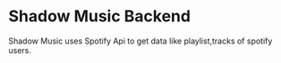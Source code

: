 
# Shadow Music Backend

Shadow Music uses Spotify Api to get data like playlist,tracks of spotify users.

